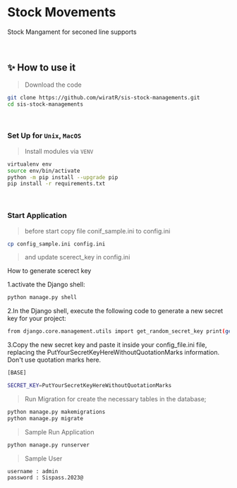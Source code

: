 # Stock Movements

Stock Mangament for seconed line supports

<br />

## ✨ How to use it
>
> Download the code

```bash
git clone https://github.com/wiratR/sis-stock-managements.git
cd sis-stock-managements
```

<br />

### Set Up for `Unix`, `MacOS`

> Install modules via `VENV`  

```bash
virtualenv env
source env/bin/activate
python -m pip install --upgrade pip
pip install -r requirements.txt
```

<br />

### Start Application
>
> before start copy file conif_sample.ini to config.ini

```bash
cp config_sample.ini config.ini
```

> and update scerect_key in config.ini

How to generate scerect key

1.activate the Django shell:

```bash
python manage.py shell
```

2.In the Django shell, execute the following code to generate a new secret key for your project:

```bash
from django.core.management.utils import get_random_secret_key print(get_random_secret_key())
```

3.Copy the new secret key and paste it inside your config_file.ini file, replacing the PutYourSecretKeyHereWithoutQuotationMarks information. Don't use quotation marks here.

```bash
[BASE]

SECRET_KEY=PutYourSecretKeyHereWithoutQuotationMarks
```

> Run Migration for create the necessary tables in the database;

```bash
python manage.py makemigrations 
python manage.py migrate 
```

> Sample Run Application

```bash
python manage.py runserver
```

> Sample User

```
username : admin
password : Sispass.2023@
```

<br />
